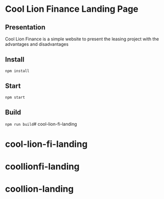 # Cool Lion Finance Landing Page

## Presentation
Cool Lion Finance is a simple website to present the leasing project with the advantages and disadvantages


## Install

`npm install `

## Start 

`npm start`

## Build

`npm run build`# cool-lion-fi-landing
# cool-lion-fi-landing
# coollionfi-landing
# coollion-landing
